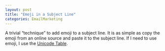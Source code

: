 ```yaml
---
layout: post
title: "Emoji in a Subject Line"
categories: EmailMarketing
---
```

A trivial “technique” to add emoji to a subject line. It is as simple as copy the emoji from an online source and paste it to the subject line. If I need to use emoji, I use the [Unicode Table](https://unicode-table.com/en/).
